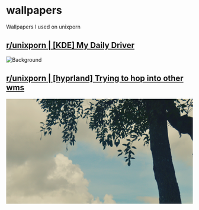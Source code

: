 # wallpapers
Wallpapers I used on unixporn

## [r/unixporn | \[KDE\] My Daily Driver](https://www.reddit.com/r/unixporn/comments/1e97567/kde_my_daily_driver/)
![Background](https://github.com/j3h1/wallpapers/blob/main/Background.png?raw=true)

## [r/unixporn | \[hyprland\] Trying to hop into other wms](https://www.reddit.com/r/unixporn/comments/1eukvuq/hyprland_trying_to_hop_into_other_wms/) 
![Background](https://github.com/j3h1/wallpapers/blob/main/_DSC0231.JPG?raw=true)
